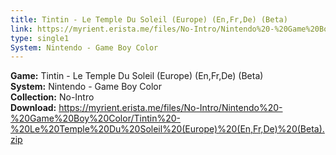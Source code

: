 ```yaml
---
title: Tintin - Le Temple Du Soleil (Europe) (En,Fr,De) (Beta)
link: https://myrient.erista.me/files/No-Intro/Nintendo%20-%20Game%20Boy%20Color/Tintin%20-%20Le%20Temple%20Du%20Soleil%20(Europe)%20(En,Fr,De)%20(Beta).zip
type: single1
System: Nintendo - Game Boy Color
---
```

<b>Game:</b> Tintin - Le Temple Du Soleil (Europe) (En,Fr,De) (Beta)<br>
<b>System:</b> Nintendo - Game Boy Color<br>
<b>Collection:</b> No-Intro<br>
<b>Download:</b> https://myrient.erista.me/files/No-Intro/Nintendo%20-%20Game%20Boy%20Color/Tintin%20-%20Le%20Temple%20Du%20Soleil%20(Europe)%20(En,Fr,De)%20(Beta).zip